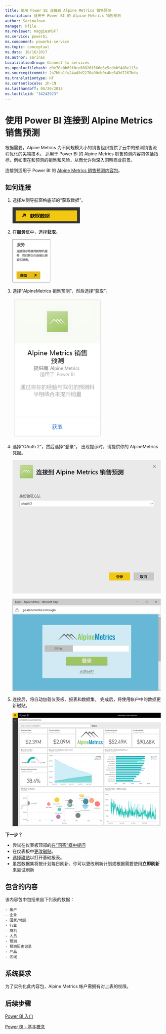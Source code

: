 ```yaml
---
title: 使用 Power BI 连接到 Alpine Metrics 销售预测
description: 适用于 Power BI 的 Alpine Metrics 销售预测
author: SarinaJoan
manager: kfile
ms.reviewer: maggiesMSFT
ms.service: powerbi
ms.component: powerbi-service
ms.topic: conceptual
ms.date: 10/16/2017
ms.author: sarinas
LocalizationGroup: Connect to services
ms.openlocfilehash: d9e70e0b69f0ce68826f566e6e5cdb0f4d8e113e
ms.sourcegitcommit: 2a7bbb1fa24a49d2278a90cb0c4be543d7267bda
ms.translationtype: HT
ms.contentlocale: zh-CN
ms.lasthandoff: 06/26/2018
ms.locfileid: "34242923"
---
```

# <a name="connect-to-alpine-metrics-sales-predictions-with-power-bi"></a>使用 Power BI 连接到 Alpine Metrics 销售预测
根据需要，Alpine Metrics 为不同规模大小的销售组织提供了云中的预测销售流程优化的尖端技术。 适用于 Power BI 的 Alpine Metrics 销售预测内容包包括指标，例如潜在和预测的销售和风险，从而允许你深入洞察商业前景。 

连接到适用于 Power BI 的 [Alpine Metrics 销售预测内容包](https://app.powerbi.com/getdata/services/alpine-metrics)。

## <a name="how-to-connect"></a>如何连接
1. 选择左侧导航窗格底部的“获取数据”。  
   
    ![](media/service-connect-to-alpine-metrics/getdata.png)
2. 在**服务**框中，选择**获取**。  
   
    ![](media/service-connect-to-alpine-metrics/services.png)
3. 选择“AlpineMetrics 销售预测”，然后选择“获取”。  
   
    ![](media/service-connect-to-alpine-metrics/alpine.png)
4. 选择“OAuth 2”，然后选择“登录”。 出现提示时，请提供你的 AlpineMetrics 凭据。
   
    ![](media/service-connect-to-alpine-metrics/creds.png)
   
    ![](media/service-connect-to-alpine-metrics/creds2.png)
5. 连接后，将自动加载仪表板、报表和数据集。 完成后，将使用帐户中的数据更新磁贴。
   
    ![](media/service-connect-to-alpine-metrics/dashboard.png)

**下一步？**

* 尝试在仪表板顶部的[在“问答”框中提问](power-bi-q-and-a.md)
* 在仪表板中[更改磁贴](service-dashboard-edit-tile.md)。
* [选择磁贴](service-dashboard-tiles.md)以打开基础报表。
* 虽然数据集将按计划每日刷新，你可以更改刷新计划或根据需要使用**立即刷新**来尝试刷新

## <a name="whats-included"></a>包含的内容
该内容包中包括来自下列表的数据：  

    - 帐户    
    - 企业    
    - 国家/地区    
    - 行业    
    - 商机  
    - 人员  
    - 预测    
    - 预测历史记录    
    - 产品  
    - 区域    

## <a name="system-requirements"></a>系统要求
为了实例化此内容包，Alpine Metrics 帐户需拥有对上表的权限。

## <a name="next-steps"></a>后续步骤
[Power BI 入门](service-get-started.md)

[Power BI - 基本概念](service-basic-concepts.md)

